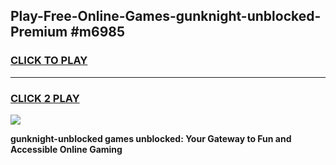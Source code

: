 
## Play-Free-Online-Games-gunknight-unblocked-Premium #m6985
<h3>
<a href="https://premium.freeplayer.one?title=gunknight-unblocked&ref=8M">CLICK TO PLAY</a></h3>
<hr>

<h3>
<a href="https://premium.freeplayer.one?title=gunknight-unblocked&ref=8M">CLICK 2 PLAY</a>
  
</h3>

<a href="https://premium.freeplayer.one?title=gunknight-unblocked&ref=8M"><img src="https://clearcache.store/games.png"></a>


**gunknight-unblocked games unblocked: Your Gateway to Fun and Accessible Online Gaming**
